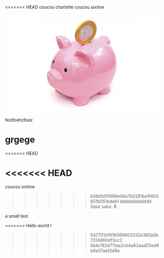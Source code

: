 <<<<<<< HEAD
coucou charlotte
coucou sixtine


[![wagon](./cochon.png)](https://www.google.com/search?q=pouvoir+d%27achat)

fezifoehzfoez

grgege
=======

<<<<<<< HEAD

<<<<<<< HEAD
=======
coucou sixtine
>>>>>>> b58dfd10999e08a7b0281be1f403651b051edeb1
dddddddddddd
Salut salut. B



a small test

=======
Hello world !
>>>>>>> 547701d1616089903332a380a0b7314860df3cc2
>>>>>>> 9a1e782d711aa2cb4a62aad53ed8b6a57aa12d9a
